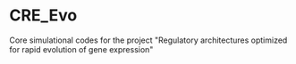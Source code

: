 # CRE_Evo
Core simulational codes for the project "Regulatory architectures optimized for rapid evolution of gene expression"

